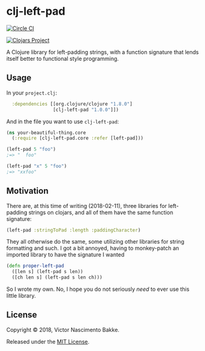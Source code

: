 # clj-left-pad

[![Circle CI](https://circleci.com/gh/Gipphe/clj-left-pad/tree/master.svg?style=svg)](https://circleci.com/gh/Gipphe/clj-left-pad/tree/master)

[![Clojars Project](https://clojars.org/gipphe/left-pad/latest-version.svg)](http://clojars.org/gipphe/left-pad)

A Clojure library for left-padding strings, with a function signature that
lends itself better to functional style programming.

## Usage

In your `project.clj`:

```clojure
  :dependencies [[org.clojure/clojure "1.8.0"]
                 [clj-left-pad "1.0.0"]])
```

And in the file you want to use `clj-left-pad`:

```clojure
(ns your-beautiful-thing.core
  (:require [clj-left-pad.core :refer [left-pad]))
```

```clojure
(left-pad 5 "foo")
;=> "  foo"

(left-pad "x" 5 "foo")
;=> "xxfoo"
```

## Motivation

There are, at this time of writing (2018-02-11), three libraries for
left-padding strings on clojars, and all of them have the same function
signature:

```clojure
(left-pad :stringToPad :length :paddingCharacter)
```

They all otherwise do the same, some utilizing other libraries for string
formatting and such. I got a bit annoyed, having to monkey-patch an imported
library to have the signature I wanted

```clojure
(defn proper-left-pad
  ([len s] (left-pad s len))
  ([ch len s] (left-pad s len ch)))
```

So I wrote my own. No, I hope you do not seriously *need* to ever use this
little library.

## License

Copyright © 2018, Victor Nascimento Bakke.

Released under the [MIT License](https://github.com/Gipphe/clj-left-pad/blob/master/LICENSE).
